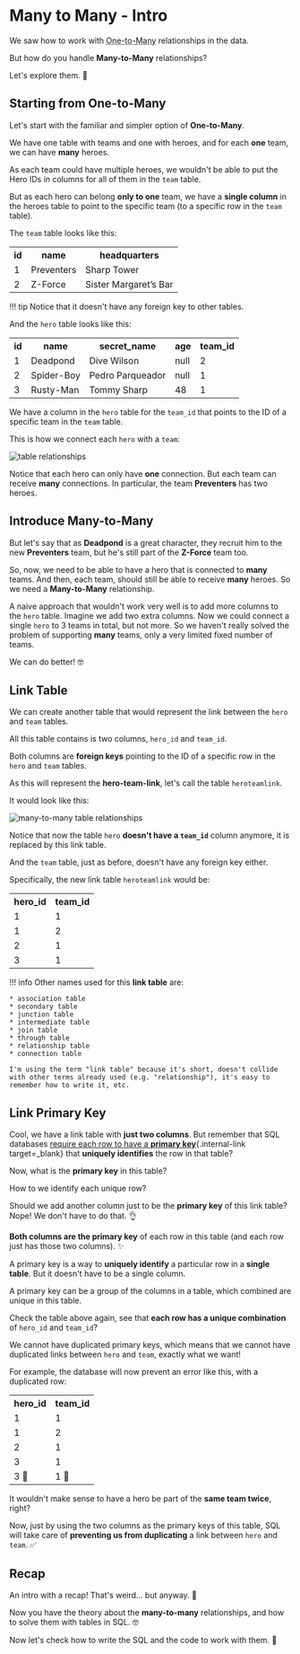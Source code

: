 # Many to Many - Intro

We saw how to work with <abbr title="Also called Many-to-One">One-to-Many</abbr> relationships in the data.

But how do you handle **Many-to-Many** relationships?

Let's explore them. 🚀

## Starting from One-to-Many

Let's start with the familiar and simpler option of **One-to-Many**.

We have one table with teams and one with heroes, and for each **one** team, we can have **many** heroes.

As each team could have multiple heroes, we wouldn't be able to put the Hero IDs in columns for all of them in the `team` table.

But as each hero can belong **only to one** team, we have a **single column** in the heroes table to point to the specific team (to a specific row in the `team` table).

The `team` table looks like this:

<table>
<tr>
<th>id</th><th>name</th><th>headquarters</th>
</tr>
<tr>
<td>1</td><td>Preventers</td><td>Sharp Tower</td>
</tr>
<tr>
<td>2</td><td>Z-Force</td><td>Sister Margaret’s Bar</td>
</tr>
</table>

!!! tip
    Notice that it doesn't have any foreign key to other tables.

And the `hero` table looks like this:

<table>
<tr>
<th>id</th><th>name</th><th>secret_name</th><th>age</th><th>team_id</th>
</tr>
<tr>
<td>1</td><td>Deadpond</td><td>Dive Wilson</td><td>null</td><td>2</td>
</tr>
<tr>
<td>2</td><td>Spider-Boy</td><td>Pedro Parqueador</td><td>null</td><td>1</td>
</tr>
<tr>
<td>3</td><td>Rusty-Man</td><td>Tommy Sharp</td><td>48</td><td>1</td>
</tr>
</table>

We have a column in the `hero` table for the `team_id` that points to the ID of a specific team in the `team` table.

This is how we connect each `hero` with a `team`:

<img alt="table relationships" src="/img/databases/relationships.svg">

Notice that each hero can only have **one** connection. But each team can receive **many** connections. In particular, the team **Preventers** has two heroes.

## Introduce Many-to-Many

But let's say that as **Deadpond** is a great character, they recruit him to the new **Preventers** team, but he's still part of the **Z-Force** team too.

So, now, we need to be able to have a hero that is connected to **many** teams. And then, each team, should still be able to receive **many** heroes. So we need a **Many-to-Many** relationship.

A naive approach that wouldn't work very well is to add more columns to the `hero` table. Imagine we add two extra columns. Now we could connect a single `hero` to 3 teams in total, but not more. So we haven't really solved the problem of supporting **many** teams, only a very limited fixed number of teams.

We can do better! 🤓

## Link Table

We can create another table that would represent the link between the `hero` and `team` tables.

All this table contains is two columns, `hero_id` and `team_id`.

Both columns are **foreign keys** pointing to the ID of a specific row in the `hero` and `team` tables.

As this will represent the **hero-team-link**, let's call the table `heroteamlink`.

It would look like this:

<img alt="many-to-many table relationships" src="/img/tutorial/many-to-many/many-to-many.svg">

Notice that now the table `hero` **doesn't have a `team_id`** column anymore, it is replaced by this link table.

And the `team` table, just as before, doesn't have any foreign key either.

Specifically, the new link table `heroteamlink` would be:

<table>
<tr>
<th>hero_id</th><th>team_id</th>
</tr>
<tr>
<td>1</td><td>1</td>
</tr>
<tr>
<td>1</td><td>2</td>
</tr>
<tr>
<td>2</td><td>1</td>
</tr>
<tr>
<td>3</td><td>1</td>
</tr>
</table>

!!! info
    Other names used for this **link table** are:

    * association table
    * secondary table
    * junction table
    * intermediate table
    * join table
    * through table
    * relationship table
    * connection table

    I'm using the term "link table" because it's short, doesn't collide with other terms already used (e.g. "relationship"), it's easy to remember how to write it, etc.

## Link Primary Key

Cool, we have a link table with **just two columns**. But remember that SQL databases [require each row to have a **primary key**](../../databases.md#identifications-primary-key){.internal-link target=_blank} that **uniquely identifies** the row in that table?

Now, what is the **primary key** in this table?

How to we identify each unique row?

Should we add another column just to be the **primary key** of this link table? Nope! We don't have to do that. 👌

**Both columns are the primary key** of each row in this table (and each row just has those two columns). ✨

A primary key is a way to **uniquely identify** a particular row in a **single table**. But it doesn't have to be a single column.

A primary key can be a group of the columns in a table, which combined are unique in this table.

Check the table above again, see that **each row has a unique combination** of `hero_id` and `team_id`?

We cannot have duplicated primary keys, which means that we cannot have duplicated links between `hero` and `team`, exactly what we want!

For example, the database will now prevent an error like this, with a duplicated row:

<table>
<tr>
<th>hero_id</th><th>team_id</th>
</tr>
<tr>
<td>1</td><td>1</td>
</tr>
<tr>
<td>1</td><td>2</td>
</tr>
<tr>
<td>2</td><td>1</td>
</tr>
<tr>
<td>3</td><td>1</td>
</tr>
<tr>
<td>3 🚨</td><td>1 🚨</td>
</tr>
</table>

It wouldn't make sense to have a hero be part of the **same team twice**, right?

Now, just by using the two columns as the primary keys of this table, SQL will take care of **preventing us from duplicating** a link between `hero` and `team`. ✅

## Recap

An intro with a recap! That's weird... but anyway. 🤷

Now you have the theory about the **many-to-many** relationships, and how to solve them with tables in SQL. 🤓

Now let's check how to write the SQL and the code to work with them. 🚀
